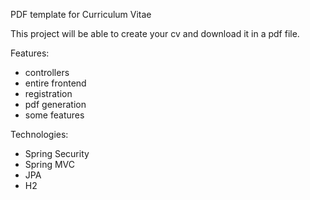 PDF template for Curriculum Vitae


This project will be able to create your cv and download it in a pdf file.


Features:

- controllers
- entire frontend
- registration
- pdf generation
- some features


Technologies:

- Spring Security
- Spring MVC
- JPA
- H2
